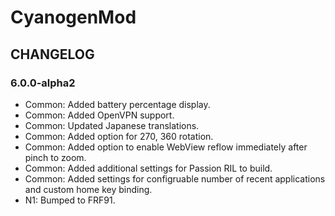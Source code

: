 CyanogenMod
===============

CHANGELOG
---------

### 6.0.0-alpha2
* Common: Added battery percentage display.
* Common: Added OpenVPN support.
* Common: Updated Japanese translations.
* Common: Added option for 270, 360 rotation.
* Common: Added option to enable WebView reflow immediately after pinch to zoom.
* Common: Added additional settings for Passion RIL to build.
* Common: Added settings for configruable number of recent applications and custom home key binding.
* N1: Bumped to FRF91.

